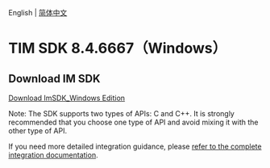 English | [简体中文](./README_ZH.md)

# TIM SDK 8.4.6667（Windows）

## Download IM SDK

[Download ImSDK_Windows Edition](https://im.sdk.qcloud.com/download/plus/8.4.6667/cross_platform/ImSDK_Windows_8.4.6667.zip)

Note: The SDK supports two types of APIs: C and C++. It is strongly recommended that you choose one type of API and avoid mixing it with the other type of API.

If you need more detailed integration guidance, please [refer to the complete integration documentation](https://www.tencentcloud.com/document/product/1047/34310).
